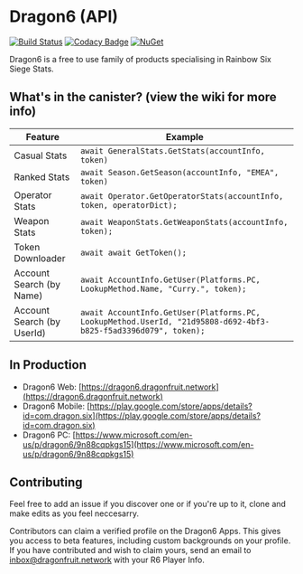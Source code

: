 
# Dragon6 (API)

[![Build Status](https://travis-ci.org/dragonfruitnetwork/Dragon6-API.svg?branch=master)](https://travis-ci.org/dragonfruitnetwork/Dragon6-API) [![Codacy Badge](https://api.codacy.com/project/badge/Grade/44fea8a2da8a400aa25156b9c28423b4)](https://www.codacy.com/app/aspriddell/Dragon6-API?utm_source=github.com&amp;utm_medium=referral&amp;utm_content=dragonfruitnetwork/Dragon6-API&amp;utm_campaign=Badge_Grade) [![NuGet](https://img.shields.io/nuget/v/Dragon6.API.svg?style=popout)](https://www.nuget.org/packages/Dragon6.API/)

Dragon6 is a free to use family of products specialising in Rainbow Six Siege Stats.

## What's in the canister? (view the wiki for more info)

|Feature|Example|
|--|--|
|Casual Stats|`await GeneralStats.GetStats(accountInfo, token)`|
|Ranked Stats|`await Season.GetSeason(accountInfo, "EMEA", token)`|
|Operator Stats|`await Operator.GetOperatorStats(accountInfo, token, operatorDict);`|
|Weapon Stats|`await WeaponStats.GetWeaponStats(accountInfo, token);`|
|Token Downloader|`await await GetToken();`|
|Account Search (by Name)|`await AccountInfo.GetUser(Platforms.PC, LookupMethod.Name, "Curry.", token);`|
|Account Search (by UserId)|`await AccountInfo.GetUser(Platforms.PC, LookupMethod.UserId, "21d95808-d692-4bf3-b825-f5ad3396d079", token);`|

## In Production


- Dragon6 Web: [https://dragon6.dragonfruit.network](https://dragon6.dragonfruit.network)
- Dragon6 Mobile: [https://play.google.com/store/apps/details?id=com.dragon.six](https://play.google.com/store/apps/details?id=com.dragon.six)
- Dragon6 PC: [https://www.microsoft.com/en-us/p/dragon6/9n88cqpkgs15](https://www.microsoft.com/en-us/p/dragon6/9n88cqpkgs15)

## Contributing


Feel free to add an issue if you discover one or if you're up to it, clone and make edits as you feel neccesarry. 

Contributors can claim a verified profile on the Dragon6 Apps. This gives you access to beta features, including custom backgrounds on your profile. If you have contributed and wish to claim yours, send an email to inbox@dragonfruit.network with your R6 Player Info.
